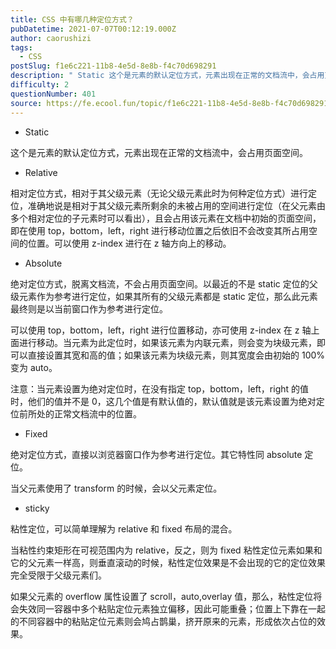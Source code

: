 ```yaml
---
title: CSS 中有哪几种定位方式？
pubDatetime: 2021-07-07T00:12:19.000Z
author: caorushizi
tags:
  - CSS
postSlug: f1e6c221-11b8-4e5d-8e8b-f4c70d698291
description: " Static 这个是元素的默认定位方式，元素出现在正常的文档流中，会占用页面空间。 Relative 相对定位方式，相对于其父级元素（无论父级元素此时为何种定位方式）进行定位，准确地说是相对于其父级元素所剩余的未被占用的空间进行定位（在父元素由多个相对定位的子元素时可以看出），且会占用该元素在文档中初始的页面空间，即在使用top，bottom，left，right进行移动位置之后依旧不会改变其所"
difficulty: 2
questionNumber: 401
source: https://fe.ecool.fun/topic/f1e6c221-11b8-4e5d-8e8b-f4c70d698291
---
```


- Static

这个是元素的默认定位方式，元素出现在正常的文档流中，会占用页面空间。

- Relative

相对定位方式，相对于其父级元素（无论父级元素此时为何种定位方式）进行定位，准确地说是相对于其父级元素所剩余的未被占用的空间进行定位（在父元素由多个相对定位的子元素时可以看出），且会占用该元素在文档中初始的页面空间，即在使用 top，bottom，left，right 进行移动位置之后依旧不会改变其所占用空间的位置。可以使用 z-index 进行在 z 轴方向上的移动。

- Absolute

绝对定位方式，脱离文档流，不会占用页面空间。以最近的不是 static 定位的父级元素作为参考进行定位，如果其所有的父级元素都是 static 定位，那么此元素最终则是以当前窗口作为参考进行定位。

可以使用 top，bottom，left，right 进行位置移动，亦可使用 z-index 在 z 轴上面进行移动。当元素为此定位时，如果该元素为内联元素，则会变为块级元素，即可以直接设置其宽和高的值；如果该元素为块级元素，则其宽度会由初始的 100%变为 auto。

注意：当元素设置为绝对定位时，在没有指定 top，bottom，left，right 的值时，他们的值并不是 0，这几个值是有默认值的，默认值就是该元素设置为绝对定位前所处的正常文档流中的位置。

- Fixed

绝对定位方式，直接以浏览器窗口作为参考进行定位。其它特性同 absolute 定位。

当父元素使用了 transform 的时候，会以父元素定位。

- sticky

粘性定位，可以简单理解为 relative 和 fixed 布局的混合。

当粘性约束矩形在可视范围内为 relative，反之，则为 fixed 粘性定位元素如果和它的父元素一样高，则垂直滚动的时候，粘性定位效果是不会出现的它的定位效果完全受限于父级元素们。

如果父元素的 overflow 属性设置了 scroll，auto,overlay 值，那么，粘性定位将会失效同一容器中多个粘贴定位元素独立偏移，因此可能重叠；位置上下靠在一起的不同容器中的粘贴定位元素则会鸠占鹊巢，挤开原来的元素，形成依次占位的效果。
